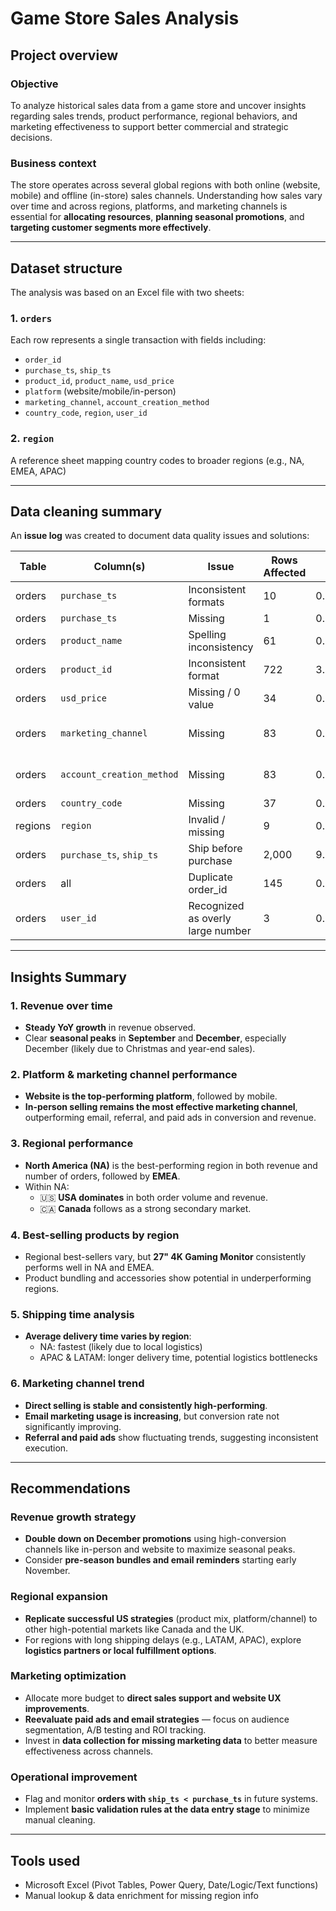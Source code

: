 # Game Store Sales Analysis 

## Project overview

### Objective  
To analyze historical sales data from a game store and uncover insights regarding sales trends, product performance, regional behaviors, and marketing effectiveness to support better commercial and strategic decisions.

### Business context  
The store operates across several global regions with both online (website, mobile) and offline (in-store) sales channels. Understanding how sales vary over time and across regions, platforms, and marketing channels is essential for **allocating resources**, **planning seasonal promotions**, and **targeting customer segments more effectively**.

---

## Dataset structure

The analysis was based on an Excel file with two sheets:

### 1. `orders`
Each row represents a single transaction with fields including:
- `order_id`
- `purchase_ts`, `ship_ts`
- `product_id`, `product_name`, `usd_price`
- `platform` (website/mobile/in-person)
- `marketing_channel`, `account_creation_method`
- `country_code`, `region`, `user_id`

### 2. `region`
A reference sheet mapping country codes to broader regions (e.g., NA, EMEA, APAC)

---

## Data cleaning summary

An **issue log** was created to document data quality issues and solutions:

| Table | Column(s) | Issue | Rows Affected | % | Solvable | Resolution |
|-------|-----------|-------|----------------|----|---------|------------|
| orders | `purchase_ts` | Inconsistent formats | 10 | 0.05% | ✅ | Used `DATE` functions |
| orders | `purchase_ts` | Missing | 1 | 0.00% | ❌ | Left as-is |
| orders | `product_name` | Spelling inconsistency | 61 | 0.28% | ✅ | Standardized naming |
| orders | `product_id` | Inconsistent format | 722 | 3.30% | ✅ | Used `TEXT` functions |
| orders | `usd_price` | Missing / 0 value | 34 | 0.16% | ❌ | Flagged for review |
| orders | `marketing_channel` | Missing | 83 | 0.38% | ✅ | Replaced with "unknown" |
| orders | `account_creation_method` | Missing | 83 | 0.38% | ✅ | Replaced with "unknown" |
| orders | `country_code` | Missing | 37 | 0.17% | ❌ | Left as-is |
| regions | `region` | Invalid / missing | 9 | 0.04% | ✅ | Filled via lookup |
| orders | `purchase_ts`, `ship_ts` | Ship before purchase | 2,000 | 9.15% | ❌ | Flagged only |
| orders | all | Duplicate order_id | 145 | 0.66% | ⚠️ | Not removed (low impact) |
| orders | `user_id` | Recognized as overly large number | 3 | 0.01% | ❌ | Left as-is |

---

## Insights Summary

### 1. Revenue over time
- **Steady YoY growth** in revenue observed.
- Clear **seasonal peaks** in **September** and **December**, especially December (likely due to Christmas and year-end sales).

### 2. Platform & marketing channel performance
- **Website is the top-performing platform**, followed by mobile.
- **In-person selling remains the most effective marketing channel**, outperforming email, referral, and paid ads in conversion and revenue.

### 3. Regional performance
- **North America (NA)** is the best-performing region in both revenue and number of orders, followed by **EMEA**.
- Within NA:
  - 🇺🇸 **USA dominates** in both order volume and revenue.
  - 🇨🇦 **Canada** follows as a strong secondary market.

### 4. Best-selling products by region
- Regional best-sellers vary, but **27" 4K Gaming Monitor** consistently performs well in NA and EMEA.
- Product bundling and accessories show potential in underperforming regions.

### 5. Shipping time analysis
- **Average delivery time varies by region**:
  - NA: fastest (likely due to local logistics)
  - APAC & LATAM: longer delivery time, potential logistics bottlenecks

### 6. Marketing channel trend
- **Direct selling is stable and consistently high-performing**.
- **Email marketing usage is increasing**, but conversion rate not significantly improving.
- **Referral and paid ads** show fluctuating trends, suggesting inconsistent execution.

---

## Recommendations

### Revenue growth strategy
- **Double down on December promotions** using high-conversion channels like in-person and website to maximize seasonal peaks.
- Consider **pre-season bundles and email reminders** starting early November.

### Regional expansion
- **Replicate successful US strategies** (product mix, platform/channel) to other high-potential markets like Canada and the UK.
- For regions with long shipping delays (e.g., LATAM, APAC), explore **logistics partners or local fulfillment options**.

### Marketing optimization
- Allocate more budget to **direct sales support and website UX improvements**.
- **Reevaluate paid ads and email strategies** — focus on audience segmentation, A/B testing and ROI tracking.
- Invest in **data collection for missing marketing data** to better measure effectiveness across channels.

### Operational improvement
- Flag and monitor **orders with `ship_ts < purchase_ts`** in future systems.
- Implement **basic validation rules at the data entry stage** to minimize manual cleaning.

---

## Tools used
- Microsoft Excel (Pivot Tables, Power Query, Date/Logic/Text functions)
- Manual lookup & data enrichment for missing region info
